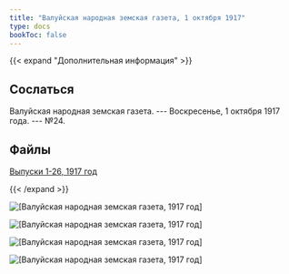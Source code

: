 ```yaml
---
title: "Валуйская народная земская газета, 1 октября 1917"
type: docs
bookToc: false
---
```


{{< expand "Дополнительная информация" >}}
## Сослаться
Валуйская народная земская газета. --- Воскресенье, 1 октября 1917 года. --- №24.

## Файлы
[Выпуски 1-26, 1917 год](https://www.dropbox.com/sh/f66udc3wv8z9994/AADjgSdoNAVKO_sDOpFltcOta?dl=0)

{{< /expand >}}

![[Валуйская народная земская газета, 1917 год]](/static/img/papers/1917_№24.jpg)

![[Валуйская народная земская газета, 1917 год]](/static/img/papers/1917_№24_p2.jpg)

![[Валуйская народная земская газета, 1917 год]](/static/img/papers/1917_№24_p3.jpg)

![[Валуйская народная земская газета, 1917 год]](/static/img/papers/1917_№24_p4.jpg)
